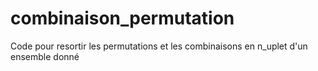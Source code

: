 # combinaison_permutation

Code pour resortir les permutations et les combinaisons en n_uplet d'un ensemble donné
